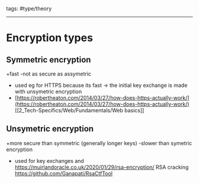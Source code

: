 tags: #type/theory 

---
# Encryption types
## Symmetric encryption
+fast
-not as secure as assymetric

- used eg for HTTPS because its fast -> the initial key exchange is made with unsymetric encryption
- [https://robertheaton.com/2014/03/27/how-does-https-actually-work/](https://robertheaton.com/2014/03/27/how-does-https-actually-work/) [[2_Tech-Specifics/Web/Fundamentals/Web basics]]
## Unsymetric encryption
+more secure than symmetric (generally longer keys)
-slower than symetric encryption

- used for key exchanges and 
https://muirlandoracle.co.uk/2020/01/29/rsa-encryption/
RSA cracking
https://github.com/Ganapati/RsaCtfTool

